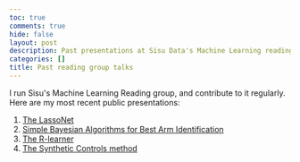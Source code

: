 ```yaml
---
toc: true
comments: true
hide: false
layout: post
description: Past presentations at Sisu Data's Machine Learning reading group
categories: []
title: Past reading group talks
---
```


I run Sisu's Machine Learning Reading group, and contribute to it regularly. Here are my most recent public presentations:

1. [The LassoNet](https://sisudata.com/blog/learning-unsupervised/lassonet-june-29-2021)
2. [Simple Bayesian Algorithms for Best Arm Identification](https://sisuml.notion.site/Simple-Bayesian-algorithms-for-best-arm-identification-12e0c96a11e143ffb48827b376d44982)
3. [The R-learner](https://sisudata.com/blog/machine-learning-reading-group/r-learner-december-7-2020)
4. [The Synthetic Controls method](https://sisudata.com/blog/machine-learning-reading-group/the-synthetic-controls-method-july-6-2020)


